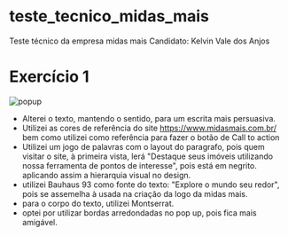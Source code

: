 # teste_tecnico_midas_mais
Teste técnico da empresa midas mais
Candidato: Kelvin Vale dos Anjos

# Exercício 1

![popup](https://github.com/user-attachments/assets/97bde3fc-d78a-47ad-9e53-ef2626206d52)

* Alterei o texto, mantendo o sentido, para um escrita mais persuasiva.
* Utilizei as cores de referência do site https://www.midasmais.com.br/ bem como utilizei como referência para fazer o botão de Call to action
* Utilizei um jogo de palavras com o layout do paragrafo, pois quem visitar o site, à primeira vista, lerá "Destaque seus imóveis utilizando nossa ferramenta de pontos de interesse", pois está em negrito. aplicando assim a hierarquia visual no design.
* utilizei Bauhaus 93 como fonte do texto: "Explore o mundo seu redor", pois se assemelha à usada na criação da logo da midas mais.
* para o corpo do texto, utilizei Montserrat.
* optei por utilizar bordas arredondadas no pop up, pois fica mais amigável.


